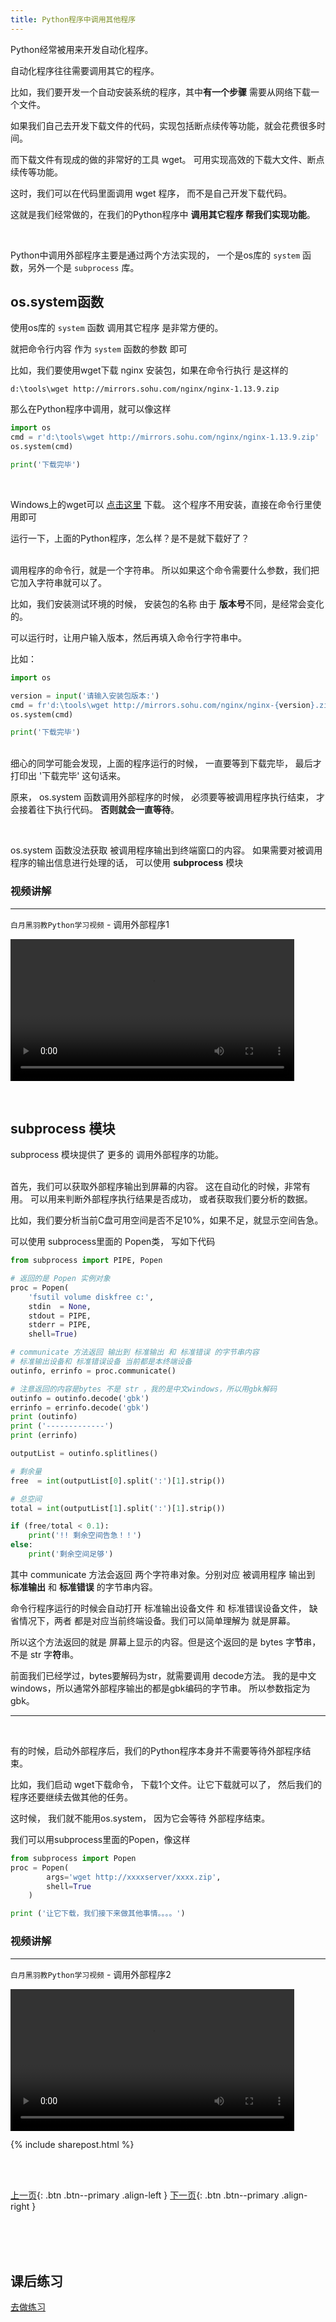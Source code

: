 ```yaml
---
title: Python程序中调用其他程序
---
```


Python经常被用来开发自动化程序。

自动化程序往往需要调用其它的程序。

比如，我们要开发一个自动安装系统的程序，其中**有一个步骤** 需要从网络下载一个文件。

如果我们自己去开发下载文件的代码，实现包括断点续传等功能，就会花费很多时间。 

而下载文件有现成的做的非常好的工具 wget。 可用实现高效的下载大文件、断点续传等功能。

这时，我们可以在代码里面调用 wget 程序， 而不是自己开发下载代码。

这就是我们经常做的，在我们的Python程序中 **调用其它程序 帮我们实现功能**。


<br>

Python中调用外部程序主要是通过两个方法实现的， 一个是os库的 ```system``` 函数，另外一个是 ```subprocess``` 库。


## os.system函数

使用os库的 ```system``` 函数 调用其它程序 是非常方便的。

就把命令行内容 作为  ```system``` 函数的参数 即可

比如，我们要使用wget下载 nginx 安装包，如果在命令行执行 是这样的

```
d:\tools\wget http://mirrors.sohu.com/nginx/nginx-1.13.9.zip
```

那么在Python程序中调用，就可以像这样

```py
import os
cmd = r'd:\tools\wget http://mirrors.sohu.com/nginx/nginx-1.13.9.zip'
os.system(cmd)

print('下载完毕')
```

<br>

Windows上的wget可以 <a target="_blank" href="https://eternallybored.org/misc/wget/1.19.4/32/wget.exe">点击这里</a>
 下载。 这个程序不用安装，直接在命令行里使用即可

运行一下，上面的Python程序，怎么样？是不是就下载好了？


<br>
调用程序的命令行，就是一个字符串。
所以如果这个命令需要什么参数，我们把它加入字符串就可以了。

比如，我们安装测试环境的时候， 安装包的名称 由于 **版本号**不同，是经常会变化的。

可以运行时，让用户输入版本，然后再填入命令行字符串中。

比如：

```py
import os

version = input('请输入安装包版本:')
cmd = fr'd:\tools\wget http://mirrors.sohu.com/nginx/nginx-{version}.zip'
os.system(cmd)

print('下载完毕')
```


<br>
细心的同学可能会发现，上面的程序运行的时候， 一直要等到下载完毕， 最后才打印出 '下载完毕' 这句话来。

原来， os.system 函数调用外部程序的时候， 必须要等被调用程序执行结束， 才会接着往下执行代码。 **否则就会一直等待**。


<br>

os.system 函数没法获取 被调用程序输出到终端窗口的内容。 如果需要对被调用程序的输出信息进行处理的话， 可以使用 **subprocess** 模块


### 视频讲解

---
```白月黑羽教Python学习视频``` - 调用外部程序1

<video src="http://v.python666.vip/video/py/mp1001_1.mp4"  style="width: 90%;" controls controlsList="nodownload" oncontextmenu="return false;" preload="metadata"></video>

<br>

## subprocess 模块

subprocess 模块提供了 更多的 调用外部程序的功能。

<br>
首先，我们可以获取外部程序输出到屏幕的内容。 这在自动化的时候，非常有用。 可以用来判断外部程序执行结果是否成功， 或者获取我们要分析的数据。

比如，我们要分析当前C盘可用空间是否不足10%，如果不足，就显示空间告急。

可以使用 subprocess里面的 Popen类，  写如下代码

```py
from subprocess import PIPE, Popen

# 返回的是 Popen 实例对象
proc = Popen(
    'fsutil volume diskfree c:',
    stdin  = None,
    stdout = PIPE,
    stderr = PIPE,
    shell=True)

# communicate 方法返回 输出到 标准输出 和 标准错误 的字节串内容
# 标准输出设备和 标准错误设备 当前都是本终端设备
outinfo, errinfo = proc.communicate()

# 注意返回的内容是bytes 不是 str ，我的是中文windows，所以用gbk解码
outinfo = outinfo.decode('gbk')
errinfo = errinfo.decode('gbk')
print (outinfo)
print ('-------------')
print (errinfo)

outputList = outinfo.splitlines()

# 剩余量
free  = int(outputList[0].split(':')[1].strip())

# 总空间
total = int(outputList[1].split(':')[1].strip())

if (free/total < 0.1):
    print('!! 剩余空间告急！！')
else:
    print('剩余空间足够')
```

其中 communicate 方法会返回 两个字符串对象。分别对应 被调用程序 输出到 **标准输出** 和 **标准错误** 的字节串内容。

命令行程序运行的时候会自动打开 标准输出设备文件 和 标准错误设备文件， 缺省情况下，两者 都是对应当前终端设备。我们可以简单理解为 就是屏幕。 

所以这个方法返回的就是 屏幕上显示的内容。但是这个返回的是 bytes 字**节**串，不是 str 字**符**串。

前面我们已经学过，bytes要解码为str，就需要调用 decode方法。 我的是中文windows，所以通常外部程序输出的都是gbk编码的字节串。 所以参数指定为gbk。


---

<br>

有的时候，启动外部程序后，我们的Python程序本身并不需要等待外部程序结束。

比如，我们启动 wget下载命令， 下载1个文件。让它下载就可以了， 然后我们的程序还要继续去做其他的任务。

这时候， 我们就不能用os.system， 因为它会等待 外部程序结束。

我们可以用subprocess里面的Popen，像这样

```py
from subprocess import Popen
proc = Popen(
        args='wget http://xxxxserver/xxxx.zip',
        shell=True
    )

print ('让它下载，我们接下来做其他事情。。。。')

```

### 视频讲解

---
```白月黑羽教Python学习视频``` - 调用外部程序2

<video src="http://v.python666.vip/video/py/mp1001_2.mp4"  style="width: 90%;" controls controlsList="nodownload" oncontextmenu="return false;" preload="metadata"></video>

{% include sharepost.html %}

<br><br>

[上一页](/doc/tutorial/python/0020/){: .btn .btn--primary .align-left }
[下一页](/doc/tutorial/python/level2/1002/){: .btn .btn--primary .align-right }

<br><br><br>
## 课后练习


[去做练习](/doc/prac/python/1001/)
